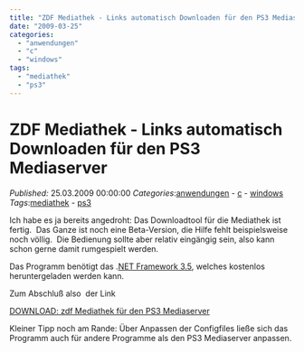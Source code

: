 ```yaml
---
title: "ZDF Mediathek - Links automatisch Downloaden für den PS3 Mediaserver"
date: "2009-03-25"
categories: 
  - "anwendungen"
  - "c"
  - "windows"
tags: 
  - "mediathek"
  - "ps3"
---
```

# ZDF Mediathek - Links automatisch Downloaden für den PS3 Mediaserver
_Published:_ 25.03.2009 00:00:00
_Categories_:[anwendungen](/dotnetwork/de/categories#anwendungen) - [c](/dotnetwork/de/categories#c) - [windows](/dotnetwork/de/categories#windows)
_Tags_:[mediathek](/dotnetwork/de/tags#mediathek) - [ps3](/dotnetwork/de/tags#ps3)

Ich habe es ja bereits angedroht: Das Downloadtool für die Mediathek ist fertig.  Das Ganze ist noch eine Beta-Version, die Hilfe fehlt beispielsweise noch völlig.  Die Bedienung sollte aber relativ eingängig sein, also kann schon gerne damit rumgespielt werden.

Das Programm benötigt das .[NET Framework 3.5](http://www.microsoft.com/downloads/details.aspx?familyid=333325FD-AE52-4E35-B531-508D977D32A6&displaylang=de), welches kostenlos heruntergeladen werden kann.

Zum Abschluß also  der Link

[DOWNLOAD: zdf Mediathek für den PS3 Mediaserver](http://sourceforge.net/projects/ps3mediathek/files/)

Kleiner Tipp noch am Rande: Über Anpassen der Configfiles ließe sich das Programm auch für andere Programme als den PS3 Mediaserver anpassen.
